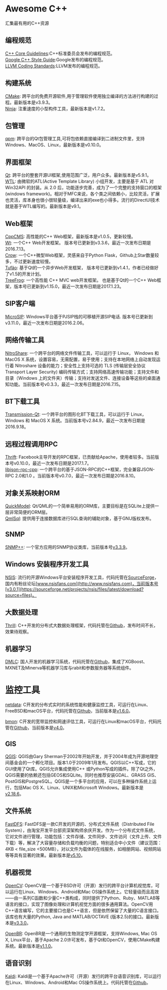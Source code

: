 # Awesome C++
汇集最有用的C++资源

## 编程规范
[C++ Core Guidelines](http://isocpp.github.io/CppCoreGuidelines/CppCoreGuidelines):C++标准委员会发布的编程规范。    
[Google C++ Style Guide](https://google.github.io/styleguide/cppguide.html):Google发布的编程规范。     
[LLVM Coding Standards](http://llvm.org/docs/CodingStandards.html):LLVM发布的编程规范。     

## 构建系统
[CMake](http://www.cmake.org/): 跨平台的免费开源软件,用于管理软件使用独立编译的方法进行构建的过程。最新版本是v3.9.3。       
[Ninja](https://github.com/ninja-build/ninja): 注重速度的小型构件工具，最新版本是v1.7.2。    

## 包管理
[qpm](http://www.qpm.io/): 跨平台的Qt包管理工具,可将包依赖直接编译到二进制文件里，支持Windows、MacOS、Linux，最新版本是v0.10.0。   

## 界面框架
[Qt](https://www.qt.io/): 跨平台的整套开源UI框架,使用范围广泛，用户众多。最新版本是v5.9.1。       
[WTL](https://sourceforge.net/projects/wtl/): 由微软的ATL(Active Template Library) 小组开发，主要是基于 ATL 对Win32API 的封装。从 2.0 后，功能逐步完善，成为了一个完整的支持窗口的框架(windows framework)。相对于MFC来说，各个类之间依赖小，比较灵活，扩展也灵活，库本身也很小很轻量级，编译出来的exe也小得多。流行的DirectUI技术就是基于WTL编写的。最新版本是v9.1。     

## Web框架
[CppCMS](http://cppcms.com/): 高性能的C++ Web框架，最新版本是v1.0.5，更新较慢。     
[Wt](https://github.com/kdeforche/wt): 一个C++ Web开发框架。 版本号已更新到v3.3.6，最近一次发布日期是2016.7.13。  
[Crow](https://github.com/ipkn/crow): 一个C++微型Web框架，灵感来自于Python Flask，Github上Star数量较多，不过更新速度较慢。  
[Tufão](https://github.com/vinipsmaker/tufao): 基于Qt的一个异步Web开发框架， 版本号已更新到v1.4.1，作者已经做好了v1.5的开发计划。  
[TreeFrog](https://github.com/treefrogframework/treefrog-framework): 一个高性能 C++ MVC web开发框架。 也是基于Qt的一个C++ Web框架，版本号已更新到v1.15.0，最近一次发布日期是2017.1.23。

## SIP客户端
[MicroSIP](http://www.microsip.org/): Windows平台基于PJSIP栈的可移植开源SIP电话. 版本号已更新到v3.11.0，最近一次发布日期是2016.2.06。

## 网络传输工具
[NitroShare](https://github.com/nitroshare/nitroshare-desktop): 一个跨平台的网络文件传输工具，可以运行于 Linux， Windows 和 MacOS X 系统，设置容易，无需配置，易于使用；支持在本地网络上自动发现运行着 Nitroshare 设备的能力；安全性上支持可选的 TLS (传输层安全协议Transport Layer Security) 编码传输方式；支持网络高速传输功能；支持文件和目录（Windows 上的文件夹）传输；支持对发送文件、连接设备等这些的桌面通知功能。当前版本号v0.3.3，最近一次发布日期是2016.7.15。

## BT下载工具
[Transmission-Qt](https://sourceforge.net/projects/trqtw/): 一个跨平台的图形化BT下载工具，可以运行于 Linux， Windows 和 MacOS X 系统。当前版本号v2.84.9，最近一次发布日期是2016.9.18。   

## 远程过程调用RPC
[Thrift](https://github.com/apache/thrift/): Facebook主导开发的RPC框架，已贡献给Apache，使用者较多。当前版本号v0.10.0，最近一次发布日期是2017.1.7。   
[libjson-rpc-cpp](https://github.com/cinemast/libjson-rpc-cpp/): 一个跨平台的基于JSON-RPC的C++框架，完全兼容JSON-RPC 2.0和1.0 。当前版本号v0.7.0，最近一次发布日期是2016.8.10。   

## 对象关系映射ORM
[QuickModel](https://github.com/danielfranca/quickmodel/): Qt/QML的一个简单易用的ORM库，主要目标是在SQLite上提供一层非常简便的ORM层。   
[QmlSql](https://github.com/JosephMillsAtWork/QmlSql/): 提供用于连接数据库进行SQL查询的辅助对象，基于GNU版权发布。  

## SNMP
[SNMP++](http://www.agentpp.com/download.html): 一个官方应用的SNMP协议类库，当前版本号[v3.3.9](http://www.agentpp.com/download/snmp++-3.3.9.tar.gz)。   

## Windows 安装程序开发工具
[NSIS](http://nsis.sourceforge.net/): 流行的开源Windows平台安装程序开发工具，代码托管在[SourceForge](https://sourceforge.net/p/nsis/code/HEAD/tree/NSIS/trunk/Source/)，国内有粉丝论坛[www.nsisfans.com](http://www.nsisfans.com)，当前版本号[v3.0.1](https://sourceforge.net/projects/nsis/files/latest/download?source=files)。  

## 大数据处理
[Thrill](http://project-thrill.org/): C++开发的分布式大数据处理框架，代码托管在[Github](https://github.com/thrill/thrill)，发布时间不长，效果待观察。  

## 机器学习
[DMLC](http://dmlc.ml/): 国人开发的机器学习系统，代码托管在[Github](https://github.com/dmlc)，集成了XGBoost、MXNET及Minerva等机器学习库与rabit和参数服务器等系统组件。  

# 监控工具
[netdata](https://my-netdata.io/): C开发的分布式实时的系统性能和健康监控工具，可运行在Linux、FreeBSD和macOS平台，代码托管在[Github](https://github.com/firehol/netdata)，当前版本是[v1.6.0](https://github.com/firehol/netdata/releases/latest)。  

[bmon](https://github.com/tgraf/bmon): C开发的宽带监控和网速评估工具，可运行在Linux和macOS平台，代码托管在[Github](https://github.com/tgraf/bmon)，当前版本是[v4.0](https://github.com/tgraf/bmon/archive/v4.0.zip)。  

## GIS
[QGIS](http://www.qgis.org/): QGIS由Gary Sherman于2002年开始开发，并于2004年成为开源地理空间基金会的一个孵化项目。版本1.0于2009年1月发布。QGIS以C++写成，它的GUI使用了Qt库。QGIS允许集成使用C++ 或Python写成的插件。除了Qt之外，QGIS需要的依赖还包括GEOS和SQLite。同时也推荐安装GDAL、GRASS GIS、PostGIS和PostgreSQL。QGIS是一个多平台的应用，可以在多种操作系统上运行，包括Mac OS X、Linux、UNIX和Microsoft Windows。最新版本是[v2.18.6](http://qgis.org/downloads/qgis-latest.tar.bz2)。     

## 文件系统
[FastDFS](https://github.com/happyfish100/fastdfs/): FastDFS是一款C开发的开源的、分布式文件系统（Distributed File System），由淘宝开发平台部资深架构师余庆开发。作为一个分布式文件系统，它对文件进行管理，功能包括：文件存储、文件同步、文件访问（文件上传、文件下载）等，解决了大容量存储和负载均衡的问题，特别适合中小文件（建议范围：4KB < file_size <500MB），对以文件为载体的在线服务，如相册网站、视频网站等等具有显著的效果。最新版本是[v5.10](https://github.com/happyfish100/fastdfs/archive/V5.10.zip)。     

## 机器视觉
[OpenCV](http://opencv.org/): OpenCV是一个基于BSD许可（开源）发行的跨平台计算机视觉库，可以运行在Linux、Windows、Android和Mac OS操作系统上。它轻量级而且高效——由一系列C函数和少量C++类构成，同时提供了Python、Ruby、MATLAB等语言的接口，实现了图像处理和计算机视觉方面的很多通用算法。OpenCV用C++语言编写，它的主要接口也是C++语言，但是依然保留了大量的C语言接口。该库也有大量的Python, Java and MATLAB/OCTAVE (版本2.5)的接口。最新版本是[v3.3.0](https://github.com/opencv/opencv/archive/3.3.0.zip)。     

[OpenBR](http://openbiometrics.org/): OpenBR是一个通用的生物测定学开源框架，支持Windows, Mac OS X, Linux平台，基于Apache 2.0许可发布，基于Qt和OpenCV，使用CMake构建系统。最新版本是[v1.1.0](https://github.com/biometrics/openbr/archive/v1.1.0.zip)。

## 语音识别
[Kaldi](http://kaldi-asr.org/): Kaldi是一个基于Apache许可（开源）发行的跨平台语音识别库，可以运行在Linux、Windows、Android和Mac OS操作系统上。代码托管在[Github](https://github.com/kaldi-asr/kaldi)。    
